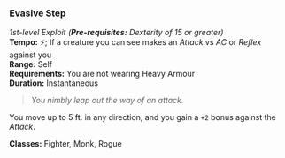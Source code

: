 ### Evasive Step
*1st-level Exploit (**Pre-requisites:** Dexterity of 15 or greater)*  
**Tempo:** ⚡; If a creature you can see makes an *Attack* vs *AC* or *Reflex* against you  
**Range:** Self  
**Requirements:** You are not wearing Heavy Armour  
**Duration:** Instantaneous  

> *You nimbly leap out the way of an attack.*

You move up to 5 ft. in any direction, and you gain a `+2` bonus against the *Attack*.

**Classes:** Fighter, Monk, Rogue
